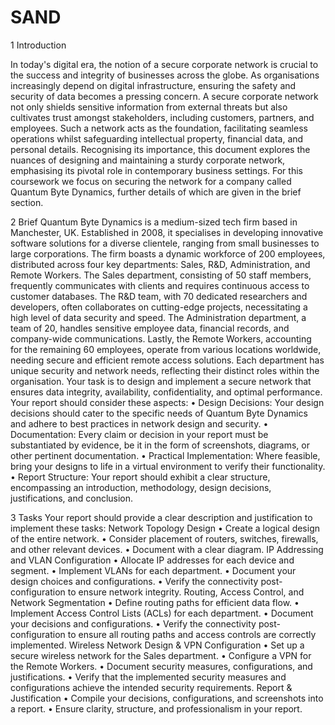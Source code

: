 # SAND

1	Introduction

In today's digital era, the notion of a secure corporate network is crucial to the success and integrity of businesses across the globe. As organisations increasingly depend on digital infrastructure, ensuring the safety and security of data becomes a pressing concern. A secure corporate network not only shields sensitive information from external threats but also cultivates trust amongst stakeholders, including customers, partners, and employees. Such a network acts as the foundation, facilitating seamless operations whilst safeguarding intellectual property, financial data, and personal details. Recognising its importance, this document explores the nuances of designing and maintaining a sturdy corporate network, emphasising its pivotal role in contemporary business settings. For this coursework we focus on securing the network for a company called Quantum Byte Dynamics, further details of which are given in the brief section. 

2	Brief
Quantum Byte Dynamics is a medium-sized tech firm based in Manchester, UK. Established in 2008, it specialises in developing innovative software solutions for a diverse clientele, ranging from small businesses to large corporations. The firm boasts a dynamic workforce of 200 employees, distributed across four key departments: Sales, R&D, Administration, and Remote Workers.
The Sales department, consisting of 50 staff members, frequently communicates with clients and requires continuous access to customer databases. The R&D team, with 70 dedicated researchers and developers, often collaborates on cutting-edge projects, necessitating a high level of data security and speed. The Administration department, a team of 20, handles sensitive employee data, financial records, and company-wide communications. Lastly, the Remote Workers, accounting for the remaining 60 employees, operate from various locations worldwide, needing secure and efficient remote access solutions.
Each department has unique security and network needs, reflecting their distinct roles within the organisation. Your task is to design and implement a secure network that ensures data integrity, availability, confidentiality, and optimal performance.
Your report should consider these aspects: 
•	Design Decisions: Your design decisions should cater to the specific needs of Quantum Byte Dynamics and adhere to best practices in network design and security.
•	Documentation: Every claim or decision in your report must be substantiated by evidence, be it in the form of screenshots, diagrams, or other pertinent documentation.
•	Practical Implementation: Where feasible, bring your designs to life in a virtual environment to verify their functionality.
•	Report Structure: Your report should exhibit a clear structure, encompassing an introduction, methodology, design decisions, justifications, and conclusion.

3	Tasks
Your report should provide a clear description and justification to implement these tasks:
Network Topology Design 
•	Create a logical design of the entire network.
•	Consider placement of routers, switches, firewalls, and other relevant devices.
•	Document with a clear diagram.
IP Addressing and VLAN Configuration 
•	Allocate IP addresses for each device and segment.
•	Implement VLANs for each department.
•	Document your design choices and configurations.
•	Verify the connectivity post-configuration to ensure network integrity. 
Routing, Access Control, and Network Segmentation 
•	Define routing paths for efficient data flow.
•	Implement Access Control Lists (ACLs) for each department.
•	Document your decisions and configurations.
•	Verify the connectivity post-configuration to ensure all routing paths and access controls are correctly implemented. 
Wireless Network Design & VPN Configuration 
•	Set up a secure wireless network for the Sales department.
•	Configure a VPN for the Remote Workers.
•	Document security measures, configurations, and justifications.
•	Verify that the implemented security measures and configurations achieve the intended security requirements.
Report & Justification 
•	Compile your decisions, configurations, and screenshots into a report.
•	Ensure clarity, structure, and professionalism in your report.
